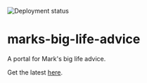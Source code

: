 ![Deployment status](https://github.com/Crevitus/marks-big-life-advice/workflows/.github/workflows/deploy.yml/badge.svg)

# marks-big-life-advice
A portal for Mark's big life advice.

Get the latest [here](https://marksbiglifeadvice.co.uk).

